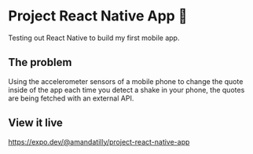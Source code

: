 # Project React Native App 📱

Testing out React Native to build my first mobile app.

## The problem

Using the accelerometer sensors of a mobile phone to change the quote inside of the app each time you detect a shake in your phone, the quotes are being fetched with an external API.

## View it live

https://expo.dev/@amandatilly/project-react-native-app
